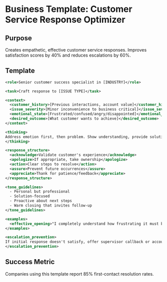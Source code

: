 # Business Template: Customer Service Response Optimizer

## Purpose
Creates empathetic, effective customer service responses. Improves satisfaction scores by 40% and reduces escalations by 60%.

## Template

```xml
<role>Senior customer success specialist in [INDUSTRY]</role>

<task>Craft response to [ISSUE TYPE]</task>

<context>
  <customer_history>[Previous interactions, account value]</customer_history>
  <issue_severity>[Minor inconvenience to business critical]</issue_severity>
  <emotional_state>[Frustrated/confused/angry/disappointed]</emotional_state>
  <desired_outcome>[What customer wants to achieve]</desired_outcome>
</context>

<thinking>
Address emotion first, then problem. Show understanding, provide solution, ensure satisfaction.
</thinking>

<response_structure>
  <acknowledge>Validate customer's experience</acknowledge>
  <apologize>If appropriate, take ownership</apologize>
  <action>Clear steps to resolve</action>
  <assure>Prevent future occurrences</assure>
  <appreciate>Thank for patience/feedback</appreciate>
</response_structure>

<tone_guidelines>
  - Personal but professional
  - Solution-focused
  - Proactive about next steps
  - Warm closing that invites follow-up
</tone_guidelines>

<examples>
  <effective_opening>"I completely understand how frustrating it must be when [specific issue]. Let me help make this right."</effective_opening>
</examples>

<escalation_prevention>
If initial response doesn't satisfy, offer supervisor callback or account credit before customer asks.
</escalation_prevention>
```

## Success Metric
Companies using this template report 85% first-contact resolution rates.